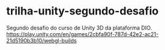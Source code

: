 # trilha-unity-segundo-desafio
Segundo desafio do curso de Unity 3D da plataforma DIO. 
https://play.unity.com/en/games/2cbfa90f-787d-42e2-ac21-21d5190b3b10/webgl-builds

